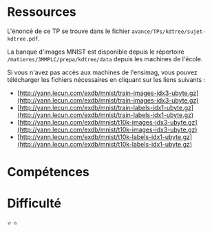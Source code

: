 # Ressources

L'énoncé de ce TP se trouve dans le fichier
`avance/TPs/kdtree/sujet-kdtree.pdf`.

La banque d'images MNIST est disponible depuis le répertoire
`/matieres/3MMPLC/prepa/kdtree/data` depuis les machines de l'école.

Si vous n'avez pas accès aux machines de l'ensimag, vous pouvez
télécharger les fichiers nécessaires en cliquant sur les liens
suivants :

- [http://yann.lecun.com/exdb/mnist/train-images-idx3-ubyte.gz](http://yann.lecun.com/exdb/mnist/train-images-idx3-ubyte.gz)
- [http://yann.lecun.com/exdb/mnist/train-labels-idx1-ubyte.gz](http://yann.lecun.com/exdb/mnist/train-labels-idx1-ubyte.gz)
- [http://yann.lecun.com/exdb/mnist/t10k-images-idx3-ubyte.gz](http://yann.lecun.com/exdb/mnist/t10k-images-idx3-ubyte.gz)
- [http://yann.lecun.com/exdb/mnist/t10k-labels-idx1-ubyte.gz](http://yann.lecun.com/exdb/mnist/t10k-labels-idx1-ubyte.gz)

# Compétences


# Difficulté

:star: :star:
